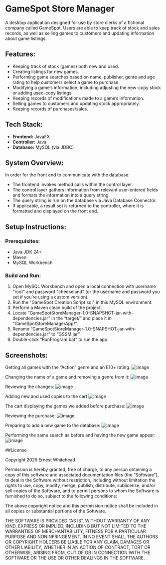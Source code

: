 # GameSpot Store Manager

A desktop application designed for use by store clerks of a fictional company called GameSpot. Users are able to keep track of stock and sales records, as well as selling games to customers and updating information about game listings.

## Features:

  - Keeping track of stock (games) both new and used.
  - Creating listings for new games.
  - Performing game searches based on name, publisher, genre and age rating to help customers select a game to purchase.
  - Modifying a game’s information; including adjusting the new-copy stock or adding used-copy listings.
  - Keeping records of modifications made to a game’s information.
  - Selling games to customers and updating stock appropriately.
  - Keeping records of purchases/sales.

## Tech Stack: 

  - **Frontend:** JavaFX
  - **Controller:** Java
  - **Database:** MySQL (via JDBC)

## System Overview:

In order for the front end to communicate with the database: 
  - The frontend invokes method calls within the control layer.
  - The control layer gathers information from relevant user-entered fields and formats the information into a query string.
  - The query string is run on the database via Java Database Connector.
  - If applicable, a result set is returned to the controller, where it is formatted and displayed on the front end.

## Setup Instructions:

### Prerequisites:

  - Java JDK 24+
  - Maven
  - MySQL Workbench

### Build and Run:
  
  1.	Open MySQL Workbench and open a local connection with username "root" and password "cheeseland" (or the username and password you set if you’re using a custom version).
  2.	Run the "GameSpot Creation Script.sql" in this MySQL environment.
  3.	Perform a Maven clean build of the project.
  4.	Locate “GameSpotStoreManager-1.0-SNAPSHOT-jar-with-dependencies.jar” in the “target/” and place it in “GameSpotStoreManagerApp/”.
  5.	Rename “GameSpotStoreManager-1.0-SNAPSHOT-jar-with-dependencies.jar” to “GSSM.jar”.
  6.	Double-click “RunProgram.bat” to run the app.

## Screenshots:

Getting all games with the “Action” genre and an E10+ rating.
![image](https://github.com/user-attachments/assets/a4760315-8ebe-49d5-89ec-43d4b504d11a)

Changing the name of a game and removing a genre from it:
![image](https://github.com/user-attachments/assets/43dab53a-b62d-4fd7-a8c2-6d5ee39464d1)
 
Reviewing the changes:
![image](https://github.com/user-attachments/assets/c48fbea5-620f-4d33-90aa-6049f307e4f5)

Adding new and used copies to the cart
![image](https://github.com/user-attachments/assets/e63bb5dc-f5cc-4982-a5c9-4af4bf071a46)

The cart displaying the games we added before purchase:
![image](https://github.com/user-attachments/assets/9479eb69-7ddc-49bd-899d-b4fc09ae0d86)

Reviewing the purchase:
 ![image](https://github.com/user-attachments/assets/6a16df8f-4cd0-4b6c-8073-4caaa7afee09)

Preparing to add a new game to the database:
![image](https://github.com/user-attachments/assets/1d1ccb4a-260b-42a9-8d67-9dd6e230f7e3)

Performing the same search as before and having the new game appear:
 ![image](https://github.com/user-attachments/assets/a0f9fed2-7b31-41c1-a513-1e389201508c)

##License

Copyright 2025 Ernest Whitehead

Permission is hereby granted, free of charge, to any person obtaining a copy of this software and associated documentation files (the “Software”), to deal in the Software without restriction, including without limitation the rights to use, copy, modify, merge, publish, distribute, sublicense, and/or sell copies of the Software, and to permit persons to whom the Software is furnished to do so, subject to the following conditions:

The above copyright notice and this permission notice shall be included in all copies or substantial portions of the Software.

THE SOFTWARE IS PROVIDED “AS IS”, WITHOUT WARRANTY OF ANY KIND, EXPRESS OR IMPLIED, INCLUDING BUT NOT LIMITED TO THE WARRANTIES OF MERCHANTABILITY, FITNESS FOR A PARTICULAR PURPOSE AND NONINFRINGEMENT. IN NO EVENT SHALL THE AUTHORS OR COPYRIGHT HOLDERS BE LIABLE FOR ANY CLAIM, DAMAGES OR OTHER LIABILITY, WHETHER IN AN ACTION OF CONTRACT, TORT OR OTHERWISE, ARISING FROM, OUT OF OR IN CONNECTION WITH THE SOFTWARE OR THE USE OR OTHER DEALINGS IN THE SOFTWARE.
